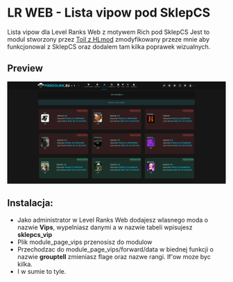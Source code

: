 # LR WEB - Lista vipow pod SklepCS
 Lista vipow dla Level Ranks Web z motywem Rich pod SklepCS
 Jest to modul stworzony przez [Toil z HLmod](https://hlmod.net/resources/lr-web-spisok-vip-igrokov.4159/) zmodyfikowany przeze mnie aby funkcjonowal z SklepCS oraz dodalem tam kilka poprawek wizualnych.

## Preview
![preview](preview.png)

## Instalacja:
- Jako administrator w Level Ranks Web dodajesz wlasnego moda o nazwie **Vips**, wypelniasz danymi a w nazwie tabeli wpisujesz **sklepcs_vip**
- Plik module_page_vips przenosisz do modulow
- Przechodzac do module_page_vips/forward/data w biednej funkcji o nazwie **grouptell** zmieniasz flage oraz nazwe rangi. If'ow moze byc kilka.
- I w sumie to tyle.
